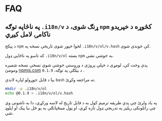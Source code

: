 # FAQ

## په ناڅاپه توګه `.i18n/v` ړنګ شوی، د `npm` کڅوړه د خپریدو ناکامۍ لامل کیږي

د پیکج `npm` لخوا خپور شوی تاریخي نسخه په `.i18n/v/ol/v.hash` کې خوندي شوی.

که تاسو په ناڅاپي ډول `.i18n/v/ol` بسته `npm` به خوشې نشي.

پدې وخت کې، لومړی د خپلې پروژې د وروستي خوشې شوي نسخې نسخه شمیره ومومئ [npmjs.com](//npmjs.com) د بیلګې په توګه، `0.1.9` .

بیا د فایل جوړولو لپاره لاندې `bash` ته مراجعه وکړئ.

```bash
mkdir -p .i18n/v/ol
echo @0.1.9 > .i18n/v/ol/v.hash
```

په یاد ولرئ چې پدې طریقه ترمیم کول به د فایل تاریخ له لاسه ورکړي، دا به ناشونی وي چې راتلونکی ریلیز په تدریجي ډول تازه کړي، او ټول مینځپانګې به یو ځل بیا پیک او اپلوډ شي.